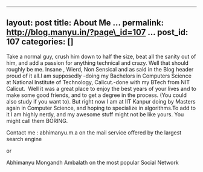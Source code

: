   -----------------------------------------------
  layout: post
  title: About Me
  ...
  permalink: http://blog.manyu.in/?page\_id=107
  ...
  post\_id: 107
  categories: []
  -----------------------------------------------

<div>
<div>
Take a normal guy, crush him down to half the size, beat all the
sanity out of him, and add a passion for anything technical and
crazy. Well that should roughly be me. Insane , Wierd, Non Sensical
and as said in the Blog header proud of it all.I am supposedly
-doing my Bachelors in Computers Science at National Institute of
Technology, Calicut.-done with my BTech from NIT Calicut.  Well it
was a great place to enjoy the best years of your lives and to make
some good friends, and to get a degree in the process. (You could
also study if you want to). But right now I am at IIT Kanpur doing
by Masters again in Computer Science, and hoping to specialize in
algorithms.To add to it I am highly nerdy, and my awesome stuff
might not be like yours. You might call them BORING.

Contact me : abhimanyu.m.a on the mail service offered by the
largest search engine

or

Abhimanyu Mongandh Ambalath on the most popular Social Network

 

</div>
</div>



